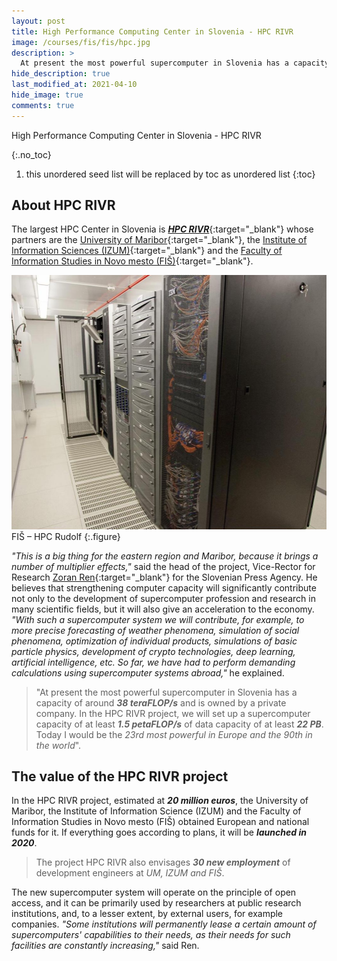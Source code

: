 ```yaml
---
layout: post
title: High Performance Computing Center in Slovenia - HPC RIVR
image: /courses/fis/fis/hpc.jpg
description: >
  At present the most powerful supercomputer in Slovenia has a capacity of around 38 teraFLOP/s and is owned by a private company. In the HPC RIVR project, we will set up a supercomputer capacity of at least 1.5 petaFLOP/s of data capacity of at least 22 PB. Today I would be the 23rd most powerful in Europe and the 90th in the world.
hide_description: true
last_modified_at: 2021-04-10
hide_image: true
comments: true
---
```


High Performance Computing Center in Slovenia - HPC RIVR

{:.no_toc}
1. this unordered seed list will be replaced by toc as unordered list
{:toc}

## About HPC RIVR

The largest HPC Center in Slovenia is [**_HPC RIVR_**](/projects/Faculty-of-Information-Studies-in-Novo-MestoThe-Ministry-of-Education-Science-and-Sport-Slovenia/){:target="_blank"} whose partners are the [University of Maribor](https://www.um.si/en/Pages/default.aspx){:target="_blank"}, the [Institute of Information Sciences (IZUM)](https://www.izum.si){:target="_blank"} and the [Faculty of Information Studies in Novo mesto (FIŠ)](https://www.fis.unm.si/en/){:target="_blank"}.

![HPC Rudolf](/courses/fis/fis/hpc.jpg)
FIŠ – HPC Rudolf
{:.figure}


_"This is a big thing for the eastern region and Maribor, because it brings a number of multiplier effects,"_ said the head of the project, Vice-Rector for Research [Zoran Ren](https://www.um.si/en/about/About/Pages/prof.-Zoran-Ren.aspx){:target="_blank"} for the Slovenian Press Agency. He believes that strengthening computer capacity will significantly contribute not only to the development of supercomputer profession and research in many scientific fields, but it will also give an acceleration to the economy. _"With such a supercomputer system we will contribute, for example, to more precise forecasting of weather phenomena, simulation of social phenomena, optimization of individual products, simulations of basic particle physics, development of crypto technologies, deep learning, artificial intelligence, etc. So far, we have had to perform demanding calculations using supercomputer systems abroad,"_ he explained.


> "At present the most powerful supercomputer in Slovenia has a capacity of around **_38 teraFLOP/s_** and is owned by a private company. In the HPC RIVR project, we will set up a supercomputer capacity of at least **_1.5 petaFLOP/s_** of data capacity of at least **_22 PB_**. Today I would be the _23rd most powerful in Europe and the 90th in the world_".



## The value of the HPC RIVR project

In the HPC RIVR project, estimated at **_20 million euros_**, the University of Maribor, the Institute of Information Science (IZUM) and the Faculty of Information Studies in Novo mesto (FIŠ) obtained European and national funds for it. If everything goes according to plans, it will be **_launched in 2020_**.

> The project HPC RIVR also envisages **_30 new employment_** of development engineers at _UM, IZUM and FIŠ_.

The new supercomputer system will operate on the principle of open access, and it can be primarily used by researchers at public research institutions, and, to a lesser extent, by external users, for example companies. _"Some institutions will permanently lease a certain amount of supercomputers' capabilities to their needs, as their needs for such facilities are constantly increasing,"_ said Ren.

